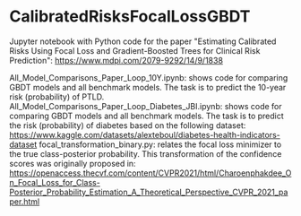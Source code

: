 # CalibratedRisksFocalLossGBDT
Jupyter notebook with Python code for the paper "Estimating Calibrated Risks Using Focal Loss and Gradient-Boosted Trees for Clinical Risk Prediction": https://www.mdpi.com/2079-9292/14/9/1838

All_Model_Comparisons_Paper_Loop_10Y.ipynb: shows code for comparing GBDT models and all benchmark models. The task is to predict the 10-year risk (probability) of PTLD.
All_Model_Comparisons_Paper_Loop_Diabetes_JBI.ipynb: shows code for comparing GBDT models and all benchmark models. The task is to predict the risk (probability) of diabetes based on the following dataset: https://www.kaggle.com/datasets/alexteboul/diabetes-health-indicators-dataset 
focal_transformation_binary.py: relates the focal loss minimizer to the true class-posterior probability. This transformation of the confidence scores was originally proposed in: https://openaccess.thecvf.com/content/CVPR2021/html/Charoenphakdee_On_Focal_Loss_for_Class-Posterior_Probability_Estimation_A_Theoretical_Perspective_CVPR_2021_paper.html
